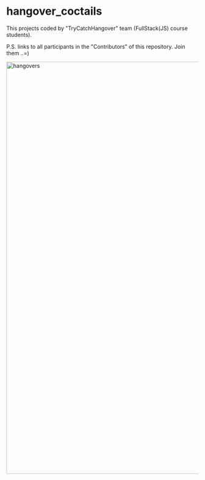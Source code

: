 # hangover_coctails
This projects coded by "TryCatchHangover" team (FullStack(JS) course students). 

P.S. links to all participants in the "Contributors" of this repository. Join them ..=)

<img width="1077" alt="hangovers" src="https://user-images.githubusercontent.com/33178699/202868528-76debcd3-043b-45a5-8f25-47863fee06a5.png">
